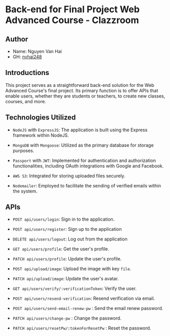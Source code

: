 # Back-end for Final Project Web Advanced Course - Clazzroom

## Author

- Name: Nguyen Van Hai
- GH: [nvhai248](https://github.com/nvhai248)

## Introductions

This project serves as a straightforward back-end solution for the Web Advanced Course's final project. Its primary function is to offer APIs that enable users, whether they are students or teachers, to create new classes, courses, and more.

## Technologies Utilized

- `NodeJS` with `ExpressJS`: The application is built using the Express framework within NodeJS.

- `MongoDB` with `Mongoose`: Utilized as the primary database for storage purposes.

- `Passport` with `JWT`: Implemented for authentication and authorization functionalities, including OAuth integrations with Google and Facebook.

- `AWS S3`: Integrated for storing uploaded files securely.

- `Nodemailer`: Employed to facilitate the sending of verified emails within the system.

## APIs

- `POST api/users/login`: Sign in to the application.
  
- `POST api/users/register`: Sign up to the application
  
- `DELETE api/users/logout`: Log out from the application
  
- `GET api/users/profile`: Get the user's profile.
  
- `PATCH api/users/profile`: Update the user's profile.
  
- `POST api/upload/image`: Upload the image with key `file`.

- `PATCH api/upload/image`: Update the user's avatar.

- `GET api/users/verify/:verificationToken`: Verify the user.

- `POST api/users/resend-verification`: Resend verification via email.

- `POST api/users/send-email-renew-pw` : Send the email renew password.

- `PATCH api/users/change-pw` : Change the password.

- `PATCH api/users/resetPw/:tokenForResetPw` : Reset the password.
